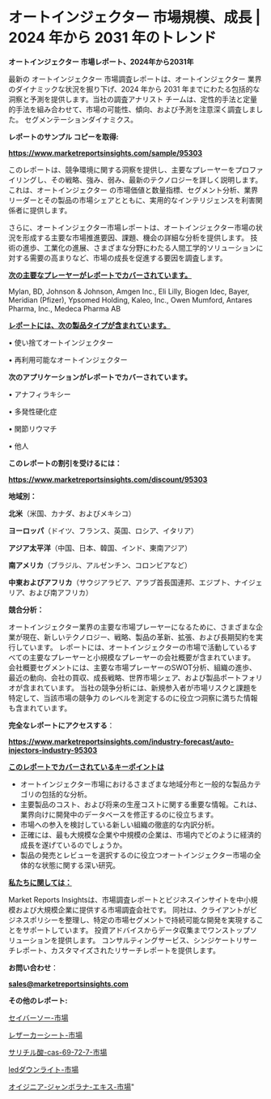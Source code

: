 # オートインジェクター 市場規模、成長 | 2024 年から 2031 年のトレンド

<strong>オートインジェクター 市場レポート、2024年から2031年</strong>

最新の オートインジェクター 市場調査レポートは、オートインジェクター 業界のダイナミックな状況を掘り下げ、2024 年から 2031 年までにわたる包括的な洞察と予測を提供します。当社の調査アナリスト チームは、定性的手法と定量的手法を組み合わせて、市場の可能性、傾向、および予測を注意深く調査しました。 セグメンテーションダイナミクス。



<strong>レポートのサンプル コピーを取得:</strong> <a href=https://www.marketreportsinsights.com/sample/95303>

<strong><u>https://www.marketreportsinsights.com/sample/95303</u></strong></a>

このレポートは、競争環境に関する洞察を提供し、主要なプレーヤーをプロファイリングし、その戦略、強み、弱み、最新のテクノロジーを詳しく説明します。 これは、オートインジェクター の市場価値と数量指標、セグメント分析、業界リーダーとその製品の市場シェアとともに、実用的なインテリジェンスを利害関係者に提供します。

さらに、オートインジェクター市場レポートは、オートインジェクター市場の状況を形成する主要な市場推進要因、課題、機会の詳細な分析を提供します。 技術の進歩、工業化の進展、さまざまな分野にわたる人間工学的ソリューションに対する需要の高まりなど、市場の成長を促進する要因を調査します。



<strong><u>次の主要なプレーヤーがレポートでカバーされています。</u></strong>

Mylan, BD, Johnson & Johnson, Amgen Inc., Eli Lilly, Biogen Idec, Bayer, Meridian (Pfizer), Ypsomed Holding, Kaleo, Inc., Owen Mumford, Antares Pharma, Inc., Medeca Pharma AB



<strong><u><b>レポートには、次の製品タイプが含まれています。</b></u></strong>

• 使い捨てオートインジェクター

• 再利用可能なオートインジェクター



<strong><b>次のアプリケーションがレポートでカバーされています。</b></strong>

• アナフィラキシー

• 多発性硬化症

• 関節リウマチ

• 他人



<strong><b>このレポートの割引を受けるには：</b></strong><a href=https://www.marketreportsinsights.com/discount/95303>

<strong><u>https://www.marketreportsinsights.com/discount/95303</u></strong></a>



<strong>地域別：</strong>



<strong>北米</strong>（米国、カナダ、およびメキシコ）



<strong>ヨーロッパ</strong>（ドイツ、フランス、英国、ロシア、イタリア）



<strong>アジア太平洋</strong>（中国、日本、韓国、インド、東南アジア）



<strong>南アメリカ</strong>（ブラジル、アルゼンチン、コロンビアなど）



<strong>中東およびアフリカ</strong>（サウジアラビア、アラブ首長国連邦、エジプト、ナイジェリア、および南アフリカ）



<strong>競合分析：</strong>

オートインジェクター業界の主要な市場プレーヤーになるために、さまざまな企業が現在、新しいテクノロジー、戦略、製品の革新、拡張、および長期契約を実行しています。 レポートには、オートインジェクターの市場で活動しているすべての主要なプレーヤーと小規模なプレーヤーの会社概要が含まれています。 会社概要セグメントには、主要な市場プレーヤーのSWOT分析、組織の進歩、最近の動向、会社の買収、成長戦略、世界市場シェア、および製品ポートフォリオが含まれています。 当社の競争分析には、新規参入者が市場リスクと課題を特定して、当該市場の競争力 のレベルを測定するのに役立つ洞察に満ちた情報も含まれています。



<strong>完全なレポートにアクセスする</strong>：

<a href=https://www.marketreportsinsights.com/industry-forecast/auto-injectors-industry-95303>

<strong><u>https://www.marketreportsinsights.com/industry-forecast/auto-injectors-industry-95303</u></strong></a>



<strong><u><b>このレポートでカバーされているキーポイントは</b></u></strong>
<ul>
  <li>オートインジェクター市場におけるさまざまな地域分布と一般的な製品カテゴリの包括的な分析。</li>
  <li>主要製品のコスト、および将来の生産コストに関する重要な情報。これは、業界向けに開発中のデータベースを修正するのに役立ちます。</li>
  <li>市場への参入を検討している新しい組織の徹底的な内訳分析。</li>
  <li>正確には、最も大規模な企業や中規模の企業は、市場内でどのように経済的成長を遂げているのでしょうか。</li>
  <li>製品の発売とレビューを選択するのに役立つオートインジェクター市場の全体的な状態に関する深い研究。</li>
</ul>


<strong><u><b>私たちに関しては：</b></u></strong>

Market Reports Insightsは、市場調査レポートとビジネスインサイトを中小規模および大規模企業に提供する市場調査会社です。 同社は、クライアントがビジネスポリシーを整理し、特定の市場セグメントで持続可能な開発を実現することをサポートしています。 投資アドバイスからデータ収集までワンストップソリューションを提供します。 コンサルティングサービス、シンジケートリサーチレポート、カスタマイズされたリサーチレポートを提供します。



<strong><b>お問い合わせ</b></strong>：

<a href=mailto:sales@marketreportsinsights.com>

<strong><u>sales@marketreportsinsights.com</u></strong></a>



<strong>その他のレポート:</strong>

<a href=https://www.linkedin.com/pulse/セイバーソー-市場-2030-年までの需要に焦点を当てた-2023-年調査レポート-71ief/>セイバーソー-市場</a>

<a href=https://www.linkedin.com/pulse/レザーカーシート-市場-2023-swot-分析と最新イノベーション-kvzhf/>レザーカーシート-市場</a>

<a href=https://www.linkedin.com/pulse/サリチル酸-cas-69-72-7-市場-2023-年のダイナミクスとビジネストレンド-yesef/>サリチル酸-cas-69-72-7-市場</a>

<a href=https://www.linkedin.com/pulse/ledダウンライト-市場-2023-収益と成長ドライバー-2030-pr-news-hub-ew21f/>ledダウンライト-市場</a>

<a href=https://www.linkedin.com/pulse/オイジニア-ジャンボラナ-エキス-市場-2023-推進要因と成長機会-2030-c3thf/>オイジニア-ジャンボラナ-エキス-市場</a>"
